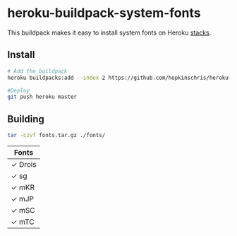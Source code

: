 # heroku-buildpack-system-fonts

This buildpack makes it easy to install system fonts on Heroku [stacks](https://devcenter.heroku.com/articles/stack).

## Install

```bash
# Add the buildpack
heroku buildpacks:add --index 2 https://github.com/hopkinschris/heroku-buildpack-system-fonts.git

#Deploy
git push heroku master
```

## Building

```bash
tar -czvf fonts.tar.gz ./fonts/
```

| Fonts   |
| ------- |
| ✓ Drois |
| ✓ sg  |
| ✓ mKR |
| ✓ mJP |
| ✓ mSC |
| ✓ mTC |
